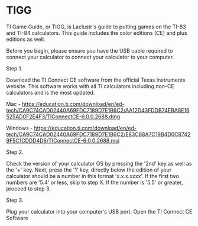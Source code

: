 # TIGG
TI Game Guide, or TIGG, is Laclustr's guide to putting games on the TI-83 and TI-84 calculators. This guide includes the color editions (CE) and plus editions as well.

Before you begin, please ensure you have the USB cable required to connect your calculator to connect your calculator to your computer.

Step 1. 

Download the TI Connect CE software from the official Texas Instruments website.
This software works with all TI calculators including non-CE calculators and is the most updated.

Mac - https://education.ti.com/download/en/ed-tech/CA9C74CAD02440A69FDC7189D7E1B6C2/AA12D43FDDB74EBA8E16525AD0F2E4F3/TIConnectCE-6.0.0.2688.dmg

Windows - https://education.ti.com/download/en/ed-tech/CA9C74CAD02440A69FDC7189D7E1B6C2/E83C88A7C19B4D0C87429F5C1CDDD4D6/TIConnectCE-6.0.0.2688.msi


Step 2. 

Check the version of your calculator OS by pressing the '2nd' key as well as the '+' key. Next, press the '1' key, directly below the edition of your calculator should be a number in this format 'x.x.x.xxxx'. If the first two numbers are '5.4' or less, skip to step X. If the number is '5.5' or greater, proceed to step 3.


Step 3.

Plug your calculator into your computer's USB port. Open the TI Connect CE Software
